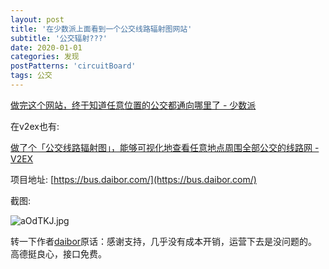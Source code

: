 ```yaml
---
layout: post
title: '在少数派上面看到一个公交线路辐射图网站'
subtitle: '公交辐射???'
date: 2020-01-01
categories: 发现
postPatterns: 'circuitBoard'
tags: 公交
---
```

[做完这个网站，终于知道任意位置的公交都通向哪里了 - 少数派](https://sspai.com/post/59229)

在v2ex也有:

[做了个「公交线路辐射图」，能够可视化地查看任意地点周围全部公交的线路网 - V2EX](https://v2ex.com/t/647479)

项目地址:
[https://bus.daibor.com/](https://bus.daibor.com/)


截图:

![aOdTKJ.jpg](https://s1.ax1x.com/2020/08/11/aOdTKJ.jpg)

转一下作者[daibor](https://v2ex.com/member/daibor)原话：感谢支持，几乎没有成本开销，运营下去是没问题的。高德挺良心，接口免费。
